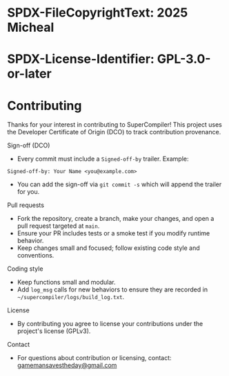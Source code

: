 # SPDX-FileCopyrightText: 2025 Micheal
# SPDX-License-Identifier: GPL-3.0-or-later

# Contributing

Thanks for your interest in contributing to SuperCompiler! This project uses the Developer Certificate of Origin (DCO) to track contribution provenance.

Sign-off (DCO)
- Every commit must include a `Signed-off-by` trailer. Example:

```
Signed-off-by: Your Name <you@example.com>
```

- You can add the sign-off via `git commit -s` which will append the trailer for you.

Pull requests
- Fork the repository, create a branch, make your changes, and open a pull request targeted at `main`.
- Ensure your PR includes tests or a smoke test if you modify runtime behavior.
- Keep changes small and focused; follow existing code style and conventions.

Coding style
- Keep functions small and modular.
- Add `log_msg` calls for new behaviors to ensure they are recorded in `~/supercompiler/logs/build_log.txt`.

License
- By contributing you agree to license your contributions under the project's license (GPLv3).

Contact
- For questions about contribution or licensing, contact: gamemansavestheday@gmail.com